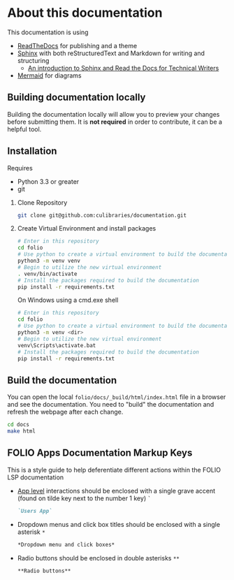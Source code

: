 # About this documentation

This documentation is using

- [ReadTheDocs](https://readthedocs.org/projects/folio-at-cu/) for publishing and a theme
- [Sphinx](https://www.sphinx-doc.org/en/master/index.html) with both reStructuredText and Markdown for writing and structuring
  - [An introduction to Sphinx and Read the Docs for Technical Writers](https://www.ericholscher.com/blog/2016/jul/1/sphinx-and-rtd-for-writers/)
- [Mermaid](https://mermaid-js.github.io/mermaid/#/) for diagrams

## Building documentation locally

Building the documentation locally will allow you to preview your changes before submitting them. It is **not required** in order to contribute, it can be a helpful tool.

## Installation

Requires

- Python 3.3 or greater
- git

1. Clone Repository

    ```sh
    git clone git@github.com:culibraries/documentation.git
    ```

2. Create Virtual Environment and install packages

    ```sh
    # Enter in this repository
    cd folio
    # Use python to create a virtual environment to build the documentation
    python3 -m venv venv
    # Begin to utilize the new virtual environment
    . venv/bin/activate
    # Install the packages required to build the documentation
    pip install -r requirements.txt
    ```

    On Windows using a cmd.exe shell

    ```sh
    # Enter in this repository
    cd folio
    # Use python to create a virtual environment to build the documentation
    python3 -m venv <dir>
    # Begin to utilize the new virtual environment
    venv\Scripts\activate.bat
    # Install the packages required to build the documentation
    pip install -r requirements.txt
    ```

## Build the documentation

You can open the local `folio/docs/_build/html/index.html` file in a browser and see the documentation. You need to "build" the documentation and refresh the webpage after each change.

```sh
cd docs
make html
```

## FOLIO Apps Documentation Markup Keys

This is a style guide to help deferentiate different actions within the FOLIO LSP documentation

- [App level](/apps/index) interactions should be enclosed with a single grave accent (found on tilde key next to the number 1 key) `` ` ``

    ```md
    `Users App`
    ```

- Dropdown menus and click box titles should be enclosed with a single asterisk `*`

    ```md
    *Dropdown menu and click boxes*
    ```

- Radio buttons should be enclosed in double asterisks `**`

    ```md
    **Radio buttons**
    ```